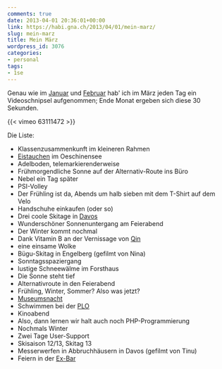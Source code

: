 ```yaml
---
comments: true
date: 2013-04-01 20:36:01+00:00
link: https://habi.gna.ch/2013/04/01/mein-marz/
slug: mein-marz
title: Mein März
wordpress_id: 3076
categories:
- personal
tags:
- 1se
---
```


Genau wie im [Januar](https://habi.gna.ch/2013/02/01/mein-januar/) und [Februar](https://habi.gna.ch/2013/03/04/mein-februar/) hab' ich im März jeden Tag ein Videoschnipsel aufgenommen; Ende Monat ergeben sich diese 30 Sekunden.

{{< vimeo 63111472 >}}

Die Liste:
* Klassenzusammenkunft im kleineren Rahmen
* [Eistauchen](https://habi.gna.ch/2013/03/04/eistauchen-2013/) im Oeschinensee
* Adelboden, telemarkierenderweise
* Frühmorgendliche Sonne auf der Alternativ-Route ins Büro
* Nebel ein Tag später
* PSI-Volley
* Der Frühling ist da, Abends um halb sieben mit dem T-Shirt auf dem Velo
* Handschuhe einkaufen (oder so)
* Drei coole Skitage in [Davos](https://habi.gna.ch/2013/03/09/da-wos-schnee-het/)
* Wunderschöner Sonnenuntergang am Feierabend
* Der Winter kommt nochmal
* Dank Vitamin B an der Vernissage von [Qin](http://www.qin.ch)
* eine einsame Wolke
* Bügu-Skitag in Engelberg (gefilmt von Nina)
* Sonntagsspaziergang
* lustige Schneewälme im Forsthaus
* Die Sonne steht tief
* Alternativroute in den Feierabend
* Frühling, Winter, Sommer? Also was jetzt?
* [Museumsnacht](https://habi.gna.ch/2013/03/24/museumsnacht/)
* Schwimmen bei der [PLO](http://www.plo-natation.ch/index.php/galerie/category/423-masters13)
* Kinoabend
* Also, dann lernen wir halt auch noch PHP-Programmierung
* Nochmals Winter
* Zwei Tage User-Support
* Skisaison 12/13, Skitag 13
* Messerwerfen in Abbruchhäusern in Davos (gefilmt von Tinu)
* Feiern in der [Ex-Bar](http://ex-bar-davos.ch)

